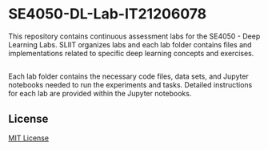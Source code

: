 # SE4050-DL-Lab-IT21206078
This repository contains continuous assessment labs for the SE4050 - Deep Learning Labs. SLIIT organizes labs and each lab folder contains files and implementations related to specific deep learning concepts and exercises.
## 
Each lab folder contains the necessary code files, data sets, and Jupyter notebooks needed to run the experiments and tasks. Detailed instructions for each lab are provided within the Jupyter notebooks.


## License

[MIT License](License)

